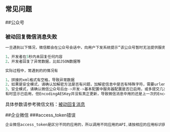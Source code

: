 ## 常见问题

##公众号
### 被动回复微信消息失败

```go
一旦遇到以下情况，微信都会在公众号会话中，向用户下发系统提示“该公众号暂时无法提供服务，请稍后再试”：

1、开发者在5秒内未回复任何内容
2、开发者回复了异常数据，比如JSON数据等

实际过程中，常遇到的的情况有

1、拼接的xml格式有空格，导致异常数据
2、如果是安全模式，请确认加解密方法是否有问题，加解密信息中是否有特殊字符，需要urlencode处理替换
3、安全模式，请确认微信公众号后台->开发->基本配置中服务器配置是否已启用，或多提交几次，确保已启用。
有时显示已启用，但EncodingAESKey并没有真正更新，导致微信消息中用的还是上一次的EncodingAESKey。

```
具体参数请参考微信文档：[被动回复消息](https://mp.weixin.qq.com/wiki?t=resource/res_main&id=mp1421140543)

##企业微信
###access_token错误
```go
企业微信access_token是区分不同的应用的，所以调用不同应用的API,请按相应的应用标识获取对应的token
```